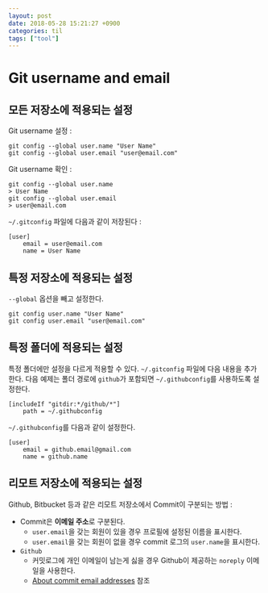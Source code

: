 ```yaml
---
layout: post
date: 2018-05-28 15:21:27 +0900
categories: til
tags: ["tool"]
---
```


# Git username and email

## 모든 저장소에 적용되는 설정

Git username 설정 :

    git config --global user.name "User Name"
    git config --global user.email "user@email.com"

Git username 확인 :

    git config --global user.name
    > User Name
    git config --global user.email
    > user@email.com

`~/.gitconfig` 파일에 다음과 같이 저장된다 :

    [user]
        email = user@email.com
        name = User Name

## 특정 저장소에 적용되는 설정

`--global` 옵션을 빼고 설정한다.

    git config user.name "User Name"
    git config user.email "user@email.com"

## 특정 폴더에 적용되는 설정

특정 폴더에만 설정을 다르게 적용할 수 있다. `~/.gitconfig` 파일에 다음 내용을 추가한다. 다음 예제는 폴더 경로에 `github`가 포함되면 `~/.githubconfig`를 사용하도록 설정한다.

    [includeIf "gitdir:*/github/*"]
        path = ~/.githubconfig

`~/.githubconfig`를 다음과 같이 설정한다.

    [user]
        email = github.email@gmail.com
        name = github.name

## 리모트 저장소에 적용되는 설정

Github, Bitbucket 등과 같은 리모트 저장소에서 Commit이 구분되는 방법 :

- Commit은 **이메일 주소**로 구분된다.
    - `user.email`을 갖는 회원이 있을 경우 프로필에 설정된 이름을 표시한다.
    - `user.email`을 갖는 회원이 없을 경우 commit 로그의 `user.name`을 표시한다.
- `Github`
    - 커밋로그에 개인 이메일이 남는게 싫을 경우 Github이 제공하는 `noreply` 이메일을 사용한다.
    - [About commit email addresses](https://help.github.com/articles/about-commit-email-addresses/) 참조
